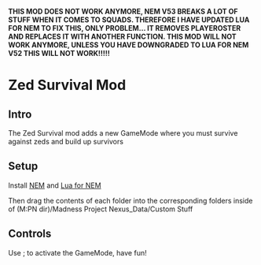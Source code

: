 **THIS MOD DOES NOT WORK ANYMORE, NEM V53 BREAKS A LOT OF STUFF WHEN IT COMES TO SQUADS. THEREFORE I HAVE UPDATED LUA FOR NEM TO FIX THIS, ONLY PROBLEM... IT REMOVES PLAYEROSTER AND REPLACES IT WITH ANOTHER FUNCTION. THIS MOD WILL NOT WORK ANYMORE, UNLESS YOU HAVE DOWNGRADED TO LUA FOR NEM V52 THIS WILL NOT WORK!!!!!**
# Zed Survival Mod
## Intro
The Zed Survival mod adds a new GameMode where you must survive against zeds and build up survivors
## Setup
Install [NEM](https://drive.google.com/drive/folders/1COW73fbzlPJStjU-nJ1SMbNf8_SdW_Fm) and [Lua for NEM](https://github.com/Twingamerdudes/Lua-For-NEM)

Then drag the contents of each folder into the corresponding folders inside of (M:PN dir)/Madness Project Nexus_Data/Custom Stuff
## Controls
Use ; to activate the GameMode, have fun!
